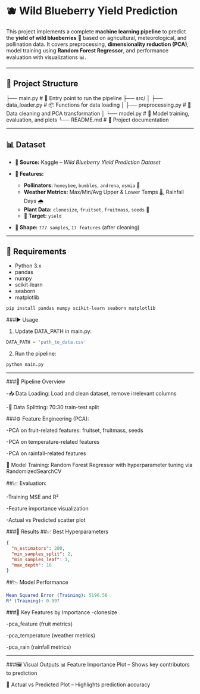 # 🫐 Wild Blueberry Yield Prediction

This project implements a complete **machine learning pipeline** to predict the **yield of wild blueberries** 🍇 based on agricultural, meteorological, and pollination data. It covers preprocessing, **dimensionality reduction (PCA)**, model training using **Random Forest Regressor**, and performance evaluation with visualizations 📊.

---

## 📁 Project Structure

├── main.py # 🚀 Entry point to run the pipeline
├── src/
│ ├── data_loader.py # 📦 Functions for data loading
│ ├── preprocessing.py # 🧹 Data cleaning and PCA transformation
│ └── model.py # 🧠 Model training, evaluation, and plots
└── README.md # 📄 Project documentation


---

## 📊 Dataset

- **📌 Source:** Kaggle – *Wild Blueberry Yield Prediction Dataset*
- **🧬 Features:**

  - **Pollinators:** `honeybee`, `bumbles`, `andrena`, `osmia` 🐝  
  - **Weather Metrics:** Max/Min/Avg Upper & Lower Temps 🌡️, Rainfall Days 🌧️  
  - **Plant Data:** `clonesize`, `fruitset`, `fruitmass`, `seeds` 🌱  
  - **🎯 Target:** `yield`

- **🧾 Shape:** `777 samples`, `17 features` (after cleaning)

---

## 🧰 Requirements

- Python 3.x  
- pandas  
- numpy  
- scikit-learn  
- seaborn  
- matplotlib  

```bash
pip install pandas numpy scikit-learn seaborn matplotlib
```

###▶️ Usage
1. Update DATA_PATH in main.py:
```python
DATA_PATH = 'path_to_data.csv'
```
2. Run the pipeline:
```bash
python main.py
```
---

###🔄 Pipeline Overview

-📥 Data Loading: Load and clean dataset, remove irrelevant columns

-🧪 Data Splitting: 70:30 train-test split

###⚙️ Feature Engineering (PCA):

-PCA on fruit-related features: fruitset, fruitmass, seeds

-PCA on temperature-related features

-PCA on rainfall-related features

🌲 Model Training: Random Forest Regressor with hyperparameter tuning via RandomizedSearchCV

##📈 Evaluation:

-Training MSE and R²

-Feature importance visualization

-Actual vs Predicted scatter plot

###🏁 Results
##✅ Best Hyperparameters
```json
{
  "n_estimators": 200,
  "min_samples_split": 2,
  "min_samples_leaf": 1,
  "max_depth": 10
}
```
##📉 Model Performance

```yaml
Mean Squared Error (Training): 5196.56
R² (Training): 0.997
```

###🌟 Key Features by Importance
-clonesize

-pca_feature (fruit metrics)

-pca_temperature (weather metrics)

-pca_rain (rainfall metrics)

---

###🖼️ Visual Outputs
📊 Feature Importance Plot – Shows key contributors to prediction

🔵 Actual vs Predicted Plot – Highlights prediction accuracy


